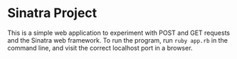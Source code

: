 # Sinatra Project

This is a simple web application to experiment with POST and GET requests and the Sinatra web framework. To run the program, run ```ruby app.rb``` in the command line, and visit the correct localhost port in a browser. 
